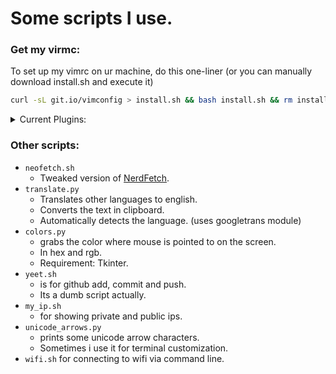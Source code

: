 # Some scripts I use.

### Get my virmc:

To set up my vimrc on ur machine, do this one-liner (or you can manually download install.sh and execute it)

```sh
curl -sL git.io/vimconfig > install.sh && bash install.sh && rm install.sh
```
<details>
<summary>Current Plugins:</summary>
<ul>
<li> vim-closetag</li>
<li> vim-floaterm</li>
<li> onedark theme</li>
<li> fzf-vim</li>
<li> vim-polyglot</li>
<li> auto-pairs</li>
</ul>
</details>

### Other scripts:

* `neofetch.sh`
    * Tweaked version of [NerdFetch](https://github.com/ThatOneCalculator/NerdFetch).
* `translate.py`
    * Translates other languages to english.
    * Converts the text in clipboard.
    * Automatically detects the language. (uses googletrans module)
* `colors.py` 
    * grabs the color where mouse is pointed to on the screen.
    * In hex and rgb.
    * Requirement: Tkinter.
* `yeet.sh` 
    * is for github add, commit and push.
    * Its a dumb script actually.
* `my_ip.sh`
	* for showing private and public ips.
* `unicode_arrows.py` 
    * prints some unicode arrow characters.
    * Sometimes i use it for terminal customization.
* `wifi.sh` for connecting to wifi via command line.
